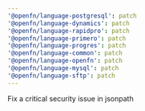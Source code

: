 ```yaml
---
'@openfn/language-postgresql': patch
'@openfn/language-dynamics': patch
'@openfn/language-rapidpro': patch
'@openfn/language-primero': patch
'@openfn/language-progres': patch
'@openfn/language-common': patch
'@openfn/language-openfn': patch
'@openfn/language-mysql': patch
'@openfn/language-sftp': patch
---
```


Fix a critical security issue in jsonpath

